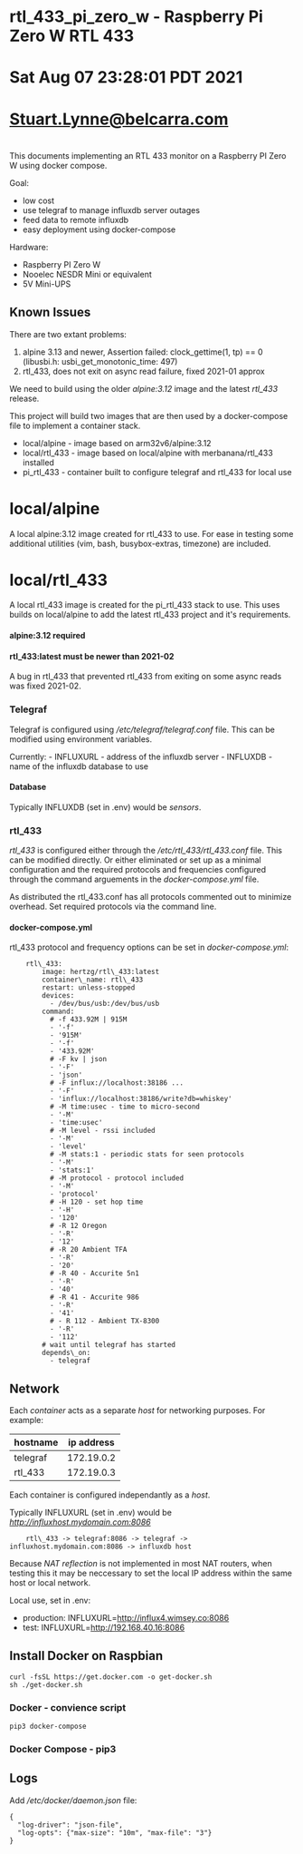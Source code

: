 # rtl\_433\_pi\_zero\_w - Raspberry Pi Zero W RTL 433
# Sat Aug 07 23:28:01 PDT 2021 
# Stuart.Lynne@belcarra.com
# 
This documents implementing an RTL 433 monitor on a Raspberry PI Zero W using docker compose.

Goal:
- low cost
- use telegraf to manage influxdb server outages
- feed data to remote influxdb
- easy deployment using docker-compose

Hardware:
- Raspberry PI Zero W
- Nooelec NESDR Mini or equivalent
- 5V Mini-UPS

## Known Issues
There are two extant problems:
1. alpine 3.13 and newer, Assertion failed: clock\_gettime(1, tp) == 0 (libusbi.h: usbi\_get\_monotonic\_time: 497)
2. rtl\_433, does not exit on async read failure, fixed 2021-01 approx

We need to build using the older *alpine:3.12* image and the latest *rtl_433* release.

This project will build two images that are then used by a docker-compose file to implement 
a container stack.

- local/alpine - image based on arm32v6/alpine:3.12
- local/rtl\_433 - image based on local/alpine with merbanana/rtl_433 installed
- pi_rtl_433 - container built to configure telegraf and rtl\_433 for local use


# local/alpine
A local alpine:3.12 image created for rtl\_433 to use. For ease in testing some additional
utilities (vim, bash, busybox-extras, timezone) are included.

# local/rtl\_433
A local rtl\_433 image is created for the pi\_rtl\_433 stack to use. This uses builds
on local/alpine to add the latest rtl_433 project and it's requirements.

#### alpine:3.12 required

#### rtl\_433:latest must be newer than 2021-02
A bug in rtl\_433 that prevented rtl\_433 from exiting on some async reads was fixed 2021-02. 




### Telegraf
Telegraf is configured using */etc/telegraf/telegraf.conf* file. This can be modified
using environment variables.

Currently:
    - INFLUXURL - address of the influxdb server
    - INFLUXDB - name of the influxdb database to use

#### Database

Typically INFLUXDB (set in .env) would be *sensors*.


### rtl\_433

*rtl\_433* is configured either through the */etc/rtl\_433/rtl\_433.conf* file. This can be
modified directly. Or either eliminated or set up as a minimal configuration and the 
required protocols and frequencies configured through the command arguements in the 
*docker-compose.yml* file.

As distributed the rtl\_433.conf has all protocols commented out to minimize overhead. 
Set required protocols via the command line.

#### docker-compose.yml

rtl\_433 protocol and frequency options can be set in *docker-compose.yml*:

```
    rtl\_433:
        image: hertzg/rtl\_433:latest
        container\_name: rtl\_433
        restart: unless-stopped
        devices:
          - /dev/bus/usb:/dev/bus/usb
        command:
          # -f 433.92M | 915M
          - '-f' 
          - '915M'
          - '-f'
          - '433.92M'
          # -F kv | json
          - '-F'
          - 'json'
          # -F influx://localhost:38186 ...
          - '-F'
          - 'influx://localhost:38186/write?db=whiskey'
          # -M time:usec - time to micro-second
          - '-M'
          - 'time:usec'
          # -M level - rssi included
          - '-M'
          - 'level'
          # -M stats:1 - periodic stats for seen protocols
          - '-M'
          - 'stats:1'
          # -M protocol - protocol included
          - '-M' 
          - 'protocol'
          # -H 120 - set hop time
          - '-H'
          - '120'
          # -R 12 Oregon
          - '-R'
          - '12'
          # -R 20 Ambient TFA
          - '-R'
          - '20'
          # -R 40 - Accurite 5n1
          - '-R'
          - '40'
          # -R 41 - Accurite 986
          - '-R'
          - '41'
          # - R 112 - Ambient TX-8300
          - '-R'
          - '112'
        # wait until telegraf has started
        depends\_on:
          - telegraf
```


## Network

Each *container* acts as a separate *host* for networking purposes. For example:

| hostname | ip address |
| -------- | ---------- |
| telegraf | 172.19.0.2 |
| rtl\_433  | 172.19.0.3 |

Each container is configured independantly as a *host*. 

Typically INFLUXURL (set in .env) would be *http://influxhost.mydomain.com:8086*

```
    rtl\_433 -> telegraf:8086 -> telegraf -> influxhost.mydomain.com:8086 -> influxdb host
```

Because *NAT reflection* is not implemented in most NAT routers, when testing this it
may be neccessary to set the local IP address within the same host or local network.

Local use, set in .env:

- production: INFLUXURL=http://influx4.wimsey.co:8086
- test: INFLUXURL=http://192.168.40.16:8086

## Install Docker on Raspbian
```
curl -fsSL https://get.docker.com -o get-docker.sh
sh ./get-docker.sh
```
### Docker - convience script
```
pip3 docker-compose
```

### Docker Compose - pip3

## Logs

Add */etc/docker/daemon.json* file:
```
{
  "log-driver": "json-file",
  "log-opts": {"max-size": "10m", "max-file": "3"}
}
```


